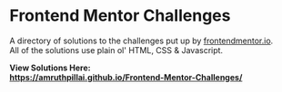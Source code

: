 # Frontend Mentor Challenges

A directory of solutions to the challenges put up by
<a href="https://frontendmentor.io">frontendmentor.io</a>.  
All of the solutions use plain ol&apos; HTML, CSS &amp; Javascript.

**View Solutions Here:**  
**https://amruthpillai.github.io/Frontend-Mentor-Challenges/**
